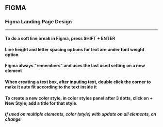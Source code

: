 ## FIGMA
### Figma Landing Page Design
___

#### To do a soft line break in Figma, press SHIFT + ENTER

#### Line height and letter spacing options for text are under font weight option

#### Figma always "remembers" and uses the last used setting on a new element

#### When creating a text box, after inputing text, double click the corner to make it auto fit according to the text inside it

#### To create a new color style, in color styles panel after 3 dotts, click on + New Style, add a title for that style. 
##### If used on multiple elements, color (style) with update on all elements, on change



#### 



#### 